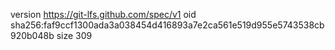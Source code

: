 version https://git-lfs.github.com/spec/v1
oid sha256:faf9ccf1300ada3a038454d416893a7e2ca561e519d955e5743538cb920b048b
size 309
